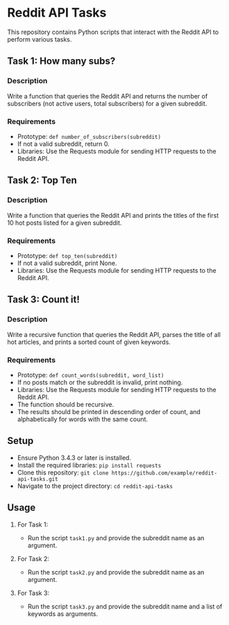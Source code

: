 # Reddit API Tasks

This repository contains Python scripts that interact with the Reddit API to perform various tasks.

## Task 1: How many subs?

### Description
Write a function that queries the Reddit API and returns the number of subscribers (not active users, total subscribers) for a given subreddit.

### Requirements
- Prototype: `def number_of_subscribers(subreddit)`
- If not a valid subreddit, return 0.
- Libraries: Use the Requests module for sending HTTP requests to the Reddit API.

## Task 2: Top Ten

### Description
Write a function that queries the Reddit API and prints the titles of the first 10 hot posts listed for a given subreddit.

### Requirements
- Prototype: `def top_ten(subreddit)`
- If not a valid subreddit, print None.
- Libraries: Use the Requests module for sending HTTP requests to the Reddit API.

## Task 3: Count it!

### Description
Write a recursive function that queries the Reddit API, parses the title of all hot articles, and prints a sorted count of given keywords.

### Requirements
- Prototype: `def count_words(subreddit, word_list)`
- If no posts match or the subreddit is invalid, print nothing.
- Libraries: Use the Requests module for sending HTTP requests to the Reddit API.
- The function should be recursive.
- The results should be printed in descending order of count, and alphabetically for words with the same count.

## Setup
- Ensure Python 3.4.3 or later is installed.
- Install the required libraries: `pip install requests`
- Clone this repository: `git clone https://github.com/example/reddit-api-tasks.git`
- Navigate to the project directory: `cd reddit-api-tasks`

## Usage
1. For Task 1:
   - Run the script `task1.py` and provide the subreddit name as an argument.

2. For Task 2:
   - Run the script `task2.py` and provide the subreddit name as an argument.

3. For Task 3:
   - Run the script `task3.py` and provide the subreddit name and a list of keywords as arguments.
